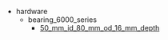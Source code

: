 * hardware
  * bearing_6000_series
    * [50_mm_id_80_mm_od_16_mm_depth](hardware/bearing_6000_series/50_mm_id_80_mm_od_16_mm_depth)
